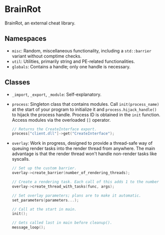 # BrainRot

BrainRot, an external cheat library.

## Namespaces
- `misc`: Random, miscellaneous functionality, including a `std::barrier` variant without comptime checks.
- `util`: Utilities, primarily string and PE-related functionalities.
- `globals`: Contains a handle; only one handle is necessary.

## Classes
- `_import`, `_export`, `_module`: Self-explanatory.
- `process`: Singleton class that contains modules. Call `init(process_name)` at the start of your program to initialize it and `process.hijack_handle()` to hijack the process handle. Process ID is obtained in the `init` function. Access modules via the overloaded `[]` operator.

   ```cpp
   // Returns the CreateInterface export.
   process["client.dll"]->get("CreateInterface");
   ```

- `overlay`: Work in progress, designed to provide a thread-safe way of queuing render tasks into the render thread from anywhere. The main advantage is that the render thread won't handle non-render tasks like syscalls. 

   ```cpp
   // Set up the custom barrier.
   overlay->create_barrier(number_of_rendering_threads);

   // Create a rendering task. Each call of this adds 1 to the number of rendering tasks.
   overlay->create_thread_with_tasks(func, args);

   // Set overlay parameters; plans are to make it automatic.
   set_parameters(parameters...);

   // Call at the start in main.
   init(); 

   // Gets called last in main before cleanup().
   message_loop();
   ```